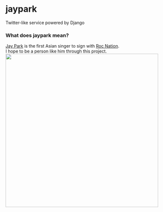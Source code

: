 # jaypark
Twitter-like service powered by Django

### What does jaypark mean?
[Jay Park](https://rocnation.com/jay-park/) is the first Asian singer to sign with [Roc Nation](https://rocnation.com/).
<br>I hope to be a person like him through this project.
<br><img src="https://www.allkpop.com/upload/2018/05/af_org/28173717/Jay-Park.jpg" width="500">
